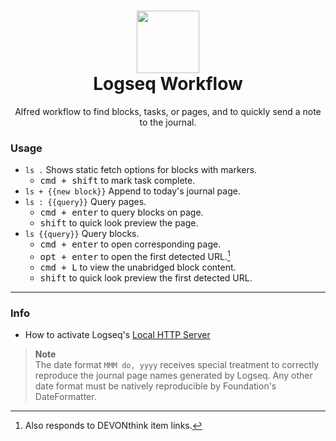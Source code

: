 <h1 align=center>
  <img src="https://github.com/zeitlings/alfred-logseq/assets/25689591/082f21f3-1d1b-41af-a938-028e70d85099" width="100px"/><br>
  Logseq Workflow
</h1>
<p align="center">Alfred workflow to find blocks, tasks, or pages, and to quickly send a note to the journal.</p>



### Usage

- ` ls . ` Shows static fetch options for blocks with markers.
  - <kbd>cmd + shift</kbd> to mark task complete.
- ` ls + {{new block}} ` Append to today's journal page.
- ` ls : {{query}} ` Query pages.
  - <kbd>cmd + enter</kbd> to query blocks on page.
  - <kbd>shift</kbd> to quick look preview the page.
- ` ls {{query}} ` Query blocks.
  - <kbd>cmd + enter</kbd> to open corresponding page.
  - <kbd>opt + enter</kbd> to open the first detected URL.[^1]
  - <kbd>cmd + L</kbd> to view the unabridged block content.
  - <kbd>shift</kbd> to quick look preview the first detected URL.

---

### Info

- How to activate Logseq's [Local HTTP Server](https://docs.logseq.com/#/page/local%20http%20server)


> __Note__  
> The date format `MMM do, yyyy` receives special treatment to correctly reproduce the journal page names generated by Logseq. Any other date format must be natively reproducible by Foundation's DateFormatter.


[^1]: Also responds to DEVONthink item links.
